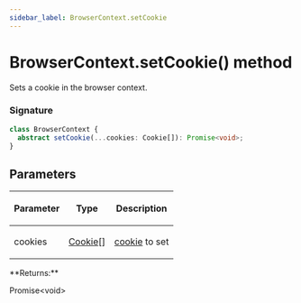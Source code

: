 ```yaml
---
sidebar_label: BrowserContext.setCookie
---
```


# BrowserContext.setCookie() method

Sets a cookie in the browser context.

### Signature

```typescript
class BrowserContext {
  abstract setCookie(...cookies: Cookie[]): Promise<void>;
}
```

## Parameters

<table><thead><tr><th>

Parameter

</th><th>

Type

</th><th>

Description

</th></tr></thead>
<tbody><tr><td>

cookies

</td><td>

[Cookie](./puppeteer.cookie.md)\[\]

</td><td>

[cookie](./puppeteer.cookie.md) to set

</td></tr>
</tbody></table>
**Returns:**

Promise&lt;void&gt;
